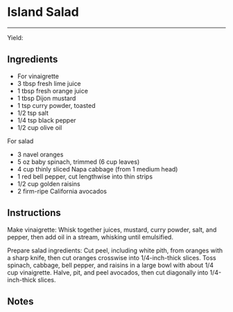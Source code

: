 # Island Salad
---
Yield:

## Ingredients
- For vinaigrette
- 3 tbsp fresh lime juice
- 1 tbsp fresh orange juice
- 1 tbsp Dijon mustard
- 1 tsp curry powder, toasted
- 1/2 tsp salt
- 1/4 tsp black pepper
- 1/2 cup olive oil

For salad
- 3 navel oranges
- 5 oz baby spinach, trimmed (6 cup leaves)
- 4 cup thinly sliced Napa cabbage (from 1 medium head)
- 1 red bell pepper, cut lengthwise into thin strips
- 1/2 cup golden raisins
- 2 firm-ripe California avocados


## Instructions
Make vinaigrette: Whisk together juices, mustard, curry powder, salt, and pepper, then add oil in a stream, whisking until emulsified.

Prepare salad ingredients: Cut peel, including white pith, from oranges with a sharp knife, then cut oranges crosswise into 1/4-inch-thick slices. Toss spinach, cabbage, bell pepper, and raisins in a large bowl with about 1/4 cup vinaigrette. Halve, pit, and peel avocados, then cut diagonally into 1/4-inch-thick slices.


## Notes

